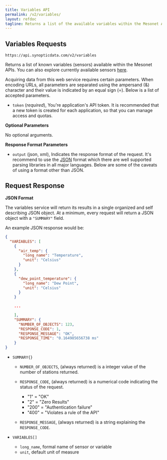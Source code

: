 ```yaml
---
title: Variables API
permalink: /v2/variables/
layout: refdoc
tagline: Returns a list of the available variables within the Mesonet APIs
---
```


## Variables Requests

```
https://api.synopticdata.com/v2/variables
```

Returns a list of known variables (sensors) available within the Mesonet APIs. You can also explore currently available sensors [here][variables-lookup].

Acquiring data from this web service requires certain parameters. When encoding URLs, all parameters are separated using the ampersand (&) character and their value is indicated by an equal sign (=). Below is a list of accepted parameters.

* `token` (_required_), You're application's API token. It is recommended that a new token is created for each application, so that you can manage access and quotas.

**Optional Parameters**

No optional arguments.

**Response Format Parameters**

* `output` (json, xml), Indicates the response format of the request. It's recommend to use the [JSON][json] format which there are well supported parsing libraries in all major languages. Below are some of the caveats of using a format other than JSON.

## Request Response

**JSON Format**

The variables service will return its results in a single organized and self describing JSON object. At a minimum, every request will return a JSON object with a `"SUMMARY"` field.

An example JSON response would be:

```json
{
  "VARIABLES": [
    {
      "air_temp": {
        "long_name": "Temperature",
        "unit": "Celsius"
      }
    },
    {
      "dew_point_temperature": {
        "long_name": "Dew Point",
        "unit": "Celsius"
      }
    }

    ...

    ],
    "SUMMARY": {
      "NUMBER_OF_OBJECTS": 123,
      "RESPONSE_CODE": 1,
      "RESPONSE_MESSAGE": "OK",
      "RESPONSE_TIME": "0.164985656738 ms"
    }
}
```

* `SUMMARY{}`

  * `NUMBER_OF_OBJECTS`, (always returned) is a integer value of the number of stations returned.
  * `RESPONSE_CODE`, (always returned) is a numerical code indicating the status of the request.

    * "1" = "OK"
    * "2" = "Zero Results"
    * "200" = "Authentication failure"
    * "400" = "Violates a rule of the API"

  * `RESPONSE_MESSAGE`, (always returned) is a string explaining the `RESPONSE_CODE`.

* `VARIABLES[]`

  * `long_name`, formal name of sensor or variable
  * `unit`, default unit of measure

<!-- References & URLs -->

[variables-lookup]: https://synopticlabs.org/demos/lookup/?lookup=variables
[json]: https://json.org/
